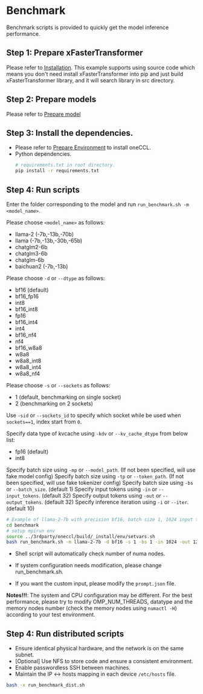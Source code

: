 # Benchmark

Benchmark scripts is provided to quickly get the model inference performance.

## Step 1: Prepare xFasterTransformer  
Please refer to [Installation](../../README.md#installation). This example supports using source code which means you don't need install xFasterTransformer into pip and just build xFasterTransformer library, and it will search library in src directory.

## Step 2: Prepare models  
Please refer to [Prepare model](../README.md#prepare-model)

## Step 3: Install the dependencies.
- Please refer to [Prepare Environment](#prepare-environment) to install oneCCL.
- Python dependencies.
    ```bash
    # requirements.txt in root directory.
    pip install -r requirements.txt
    ```

## Step 4: Run scripts
Enter the folder corresponding to the model and run `run_benchmark.sh -m <model_name>`.

Please choose `<model_name>` as follows:
- llama-2 (-7b,-13b,-70b)
- llama (-7b,-13b,-30b,-65b)
- chatglm2-6b
- chatglm3-6b
- chatglm-6b
- baichuan2 (-7b,-13b)

Please choose `-d` or `--dtype` as follows:
- bf16 (default)
- bf16_fp16
- int8
- bf16_int8
- fp16
- bf16_int4
- int4
- bf16_nf4
- nf4
- bf16_w8a8
- w8a8
- w8a8_int8
- w8a8_int4
- w8a8_nf4

Please choose `-s` or `--sockets` as follows:
- 1 (default, benchmarking on single socket)
- 2 (benchmarking on 2 sockets)

Use `-sid` or `--sockets_id` to specify which socket while be used when `sockets==1`, index start from `0`.

Specify data type of kvcache using `-kdv` or `--kv_cache_dtype` from below list:
- fp16 (default)
- int8

Specify batch size using `-mp` or `--model_path`. (If not been specified, will use fake model config)
Specify batch size using `-tp` or `--token_path`. (If not been specified, will use fake tokenizer config)
Specify batch size using `-bs` or `--batch_size`. (default 1)
Specify input tokens using `-in` or `--input_tokens`. (default 32)
Specify output tokens using `-out` or `--output_tokens`. (default 32)
Specify inference iteration using `-i` or `--iter`. (default 10)


```bash
# Example of llama-2-7b with precision bf16, batch size 1, 1024 input tokens and 128 output tokens on single socket.
cd benchmark
# setup mpirun env
source ../3rdparty/oneccl/build/_install/env/setvars.sh
bash run_benchmark.sh -m llama-2-7b -d bf16 -s 1 -bs 1 -in 1024 -out 128 -i 10
```

- Shell script will automatically check number of numa nodes.

- If system configuration needs modification, please change run_benchmark.sh.
- If you want the custom input, please modify the `prompt.json` file.

**Notes!!!**: The system and CPU configuration may be different. For the best performance, please try to modify OMP_NUM_THREADS, datatype and the memory nodes number (check the memory nodes using `numactl -H`) according to your test environment.


## Step 4: Run distributed scripts

- Ensure identical physical hardware, and the network is on the same subnet.
- [Optional] Use NFS to store code and ensure a consistent environment.
- Enable passwordless SSH between machines.
- Maintain the IP <-> hosts mapping in each device `/etc/hosts` file.

```bash
bash -x run_benchmark_dist.sh
```